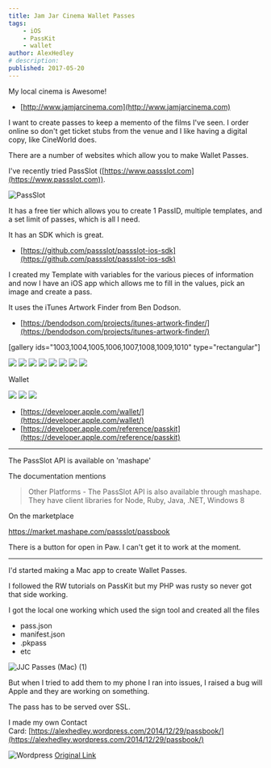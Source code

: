 ```yaml
---
title: Jam Jar Cinema Wallet Passes
tags:
    - iOS
    - PassKit
    - wallet
author: AlexHedley
# description: 
published: 2017-05-20
---
```


My local cinema is Awesome!

- [http://www.jamjarcinema.com](http://www.jamjarcinema.com)

I want to create passes to keep a memento of the films I've seen. I order online so don't get ticket stubs from the venue and I like having a digital copy, like CineWorld does.

There are a number of websites which allow you to make Wallet Passes.

I've recently tried PassSlot ([https://www.passslot.com](https://www.passslot.com)).

![PassSlot](images/passslot.png "PassSlot")

It has a free tier which allows you to create 1 PassID, multiple templates, and a set limit of passes, which is all I need.

It has an SDK which is great.

- [https://github.com/passslot/passslot-ios-sdk](https://github.com/passslot/passslot-ios-sdk)

I created my Template with variables for the various pieces of information and now I have an iOS app which allows me to fill in the values, pick an image and create a pass.

It uses the iTunes Artwork Finder from Ben Dodson.

- [https://bendodson.com/projects/itunes-artwork-finder/](https://bendodson.com/projects/itunes-artwork-finder/)

[gallery ids="1003,1004,1005,1006,1007,1008,1009,1010" type="rectangular"]

![](images/jjc-passes-1.png "")
![](images/jjc-passes-2.png "")
![](images/jjc-passes-3.png "")
![](images/jjc-passes-4.png "")
![](images/jjc-passes-5.png "")
![](images/jjc-passes-6.png "")
![](images/jjc-passes-7.png "")
![](images/jjc-passes-8.png "")

Wallet

![](images/img_4042.png "")
![](images/img_4043.png "")
![](images/img_4044.png "")

- [https://developer.apple.com/wallet/](https://developer.apple.com/wallet/)
- [https://developer.apple.com/reference/passkit](https://developer.apple.com/reference/passkit)

* * *

The PassSlot API is available on 'mashape'

The documentation mentions

> Other Platforms - The PassSlot API is also available through mashape. They have client libraries for Node, Ruby, Java, .NET, Windows 8

On the marketplace

https://market.mashape.com/passslot/passbook

There is a button for open in Paw. I can't get it to work at the moment.

* * *

I'd started making a Mac app to create Wallet Passes.

I followed the RW tutorials on PassKit but my PHP was rusty so never got that side working.

I got the local one working which used the sign tool and created all the files

- pass.json
- manifest.json
- .pkpass
- etc

![JJC Passes (Mac) (1)](images/jjc-passes-mac-1.png "JJC Passes (Mac) (1)")

But when I tried to add them to my phone I ran into issues, I raised a bug will Apple and they are working on something.

The pass has to be served over SSL.

I made my own Contact Card: [https://alexhedley.wordpress.com/2014/12/29/passbook/](https://alexhedley.wordpress.com/2014/12/29/passbook/)

![Wordpress](../images/wordpress.png "Wordpress") [Original Link](https://alexhedley.wordpress.com/2017/05/20/jam-jar-cinema-wallet-passes/)
